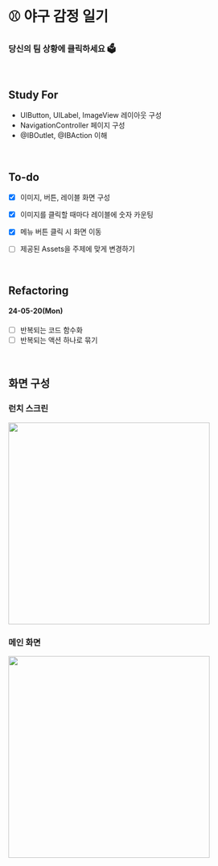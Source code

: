 # ⚾️ 야구 감정 일기
### 당신의 팀 상황에 클릭하세요 🗳️

<br />

## Study For
- UIButton, UILabel, ImageView 레이아웃 구성
- NavigationController 페이지 구성
- @IBOutlet, @IBAction 이해

<br />

## To-do
- [x] 이미지, 버튼, 레이블 화면 구성
- [x] 이미지를 클릭할 때마다 레이블에 숫자 카운팅
- [x] 메뉴 버튼 클릭 시 화면 이동

- [ ] 제공된 Assets을 주제에 맞게 변경하기

<br />

## Refactoring
#### 24-05-20(Mon)
- [ ] 반복되는 코드 함수화
- [ ] 반복되는 액션 하나로 묶기

<br />

## 화면 구성
### 런치 스크린

<img width="400" src="https://github.com/dev-junehee/baseball-emotion-diary/assets/116873887/e49975d8-acaf-4a56-85a6-78cd9129c4ad" />

### 메인 화면

<img width="400" src="https://github.com/dev-junehee/baseball-emotion-diary/assets/116873887/67584580-94ff-4add-83f9-37daad4c323b" />

